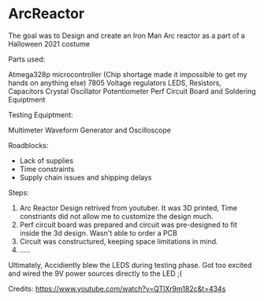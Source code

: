 # ArcReactor

The goal was to Design and create an Iron Man Arc reactor as a part of a Halloween 2021 costume


Parts used: 

Atmega328p microcontroller (Chip shortage made it impossible to get my hands on anything else)
7805 Voltage regulators
LEDS, Resistors, Capacitors
Crystal Oscillator 
Potentiometer
Perf Circuit Board and Soldering Equiptment

Testing Equiptment:

Multimeter
Waveform Generator and Oscilloscope 


Roadblocks:
- Lack of supplies
- Time constraints 
- Supply chain issues and shipping delays 



Steps:
1) Arc Reactor Design retrived from youtuber. It was 3D printed, Time constriants did not allow me to customize the design much. 
2) Perf circuit board was prepared and circuit was pre-designed to fit inside the 3d design. Wasn't able to order a PCB
3) Circuit was constructured, keeping space limitations in mind. 
4) .....

Ultimately, Accidiently blew the LEDS during testing phase. Got too excited and wired the 9V power sources directly to the LED ;(

Credits: https://www.youtube.com/watch?v=QTlXr9m182c&t=434s
